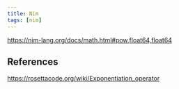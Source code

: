 ```yaml
---
title: Nim
tags: [nim]
---
```


<https://nim-lang.org/docs/math.html#pow,float64,float64>

## References

<https://rosettacode.org/wiki/Exponentiation_operator>
